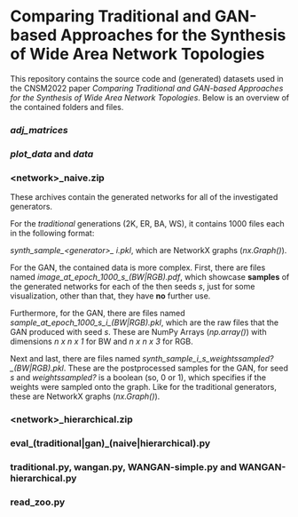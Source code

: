 # Comparing Traditional and GAN-based Approaches for the Synthesis of Wide Area Network Topologies

This repository contains the source code and (generated) datasets used in the CNSM2022 paper *Comparing Traditional and GAN-based Approaches for the Synthesis of Wide Area Network Topologies*. Below is an overview of the contained folders and files.

### *adj_matrices*

### *plot_data* and *data*

### \<network\>\_naive.zip

These archives contain the generated networks for all of the investigated generators.

For the *traditional* generations (2K, ER, BA, WS), it contains 1000 files each in the following format:

*synth\_sample_\<generator\>\_ i.pkl*, which are NetworkX graphs (*nx.Graph()*).

For the GAN, the contained data is more complex. First, there are files named *image\_at\_epoch\_1000_s_(BW|RGB).pdf*, which showcase **samples** of the generated networks for each of the then seeds *s*, just for some visualization, other than that, they have **no** further use.

Furthermore, for the GAN, there are files named *sample\_at\_epoch\_1000_s\_i_(BW|RGB).pkl*, which are the raw files that the GAN produced with seed *s*. These are NumPy Arrays (*np.array()*) with dimensions *n x n x 1* for BW and *n x n x 3* for RGB.

Next and last, there are files named *synth_sample\_i\_s\_weightssampled?\_(BW|RGB).pkl*. These are the postprocessed samples for the GAN, for seed *s* and *weightssampled?* is a boolean (so, 0 or 1), which specifies if the weights were sampled onto the graph. Like for the traditional generators, these are NetworkX graphs (*nx.Graph()*).

### \<network\>\_hierarchical.zip

### eval\_(traditional|gan)\_(naive|hierarchical).py

### traditional.py, wangan.py, WANGAN-simple.py and WANGAN-hierarchical.py

### read_zoo.py

